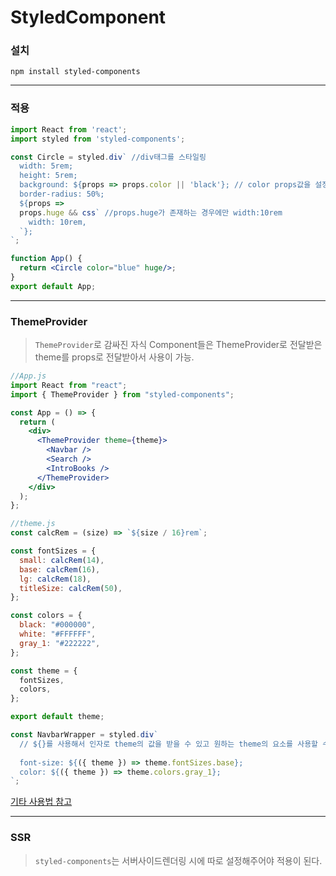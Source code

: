# StyledComponent

### 설치
`npm install styled-components`
***
### 적용
```jsx
import React from 'react';
import styled from 'styled-components';

const Circle = styled.div` //div태그를 스타일링
  width: 5rem;
  height: 5rem;
  background: ${props => props.color || 'black'}; // color props값을 설정해주었으면 그 색으로, 아니면 검은색으로
  border-radius: 50%;
  ${props => 
  props.huge && css` //props.huge가 존재하는 경우에만 width:10rem
    width: 10rem,
  `};
`;

function App() {
  return <Circle color="blue" huge/>;
}
export default App;
```
***
### ThemeProvider
> `ThemeProvider`로 감싸진 자식 Component들은 ThemeProvider로 전달받은 theme를 props로 전달받아서 사용이 가능.
```jsx
//App.js
import React from "react";
import { ThemeProvider } from "styled-components";

const App = () => {
  return (
    <div>
      <ThemeProvider theme={theme}>
        <Navbar />
        <Search />
        <IntroBooks />
      </ThemeProvider>
    </div>
  );
};
```
```jsx
//theme.js
const calcRem = (size) => `${size / 16}rem`;

const fontSizes = {
  small: calcRem(14),
  base: calcRem(16),
  lg: calcRem(18),
  titleSize: calcRem(50),
};

const colors = {
  black: "#000000",
  white: "#FFFFFF",
  gray_1: "#222222",
};

const theme = {
  fontSizes,
  colors,
};

export default theme;
```
```jsx
const NavbarWrapper = styled.div`
  // ${}를 사용해서 인자로 theme의 값을 받을 수 있고 원하는 theme의 요소를 사용할 수 있음.
  
  font-size: ${({ theme }) => theme.fontSizes.base};
  color: ${({ theme }) => theme.colors.gray_1};
`;
```
[기타 사용법 참고](https://velog.io/@hoi/Styled-components-ThemeProvider%EB%A5%BC-%ED%99%9C%EC%9A%A9%ED%95%9C-%EC%8A%A4%ED%83%80%EC%9D%BC-%ED%99%98%EA%B2%BD-%EA%B5%AC%EC%B6%95)
***

### SSR
> `styled-components`는 서버사이드렌더링 시에 따로 설정해주어야 적용이 된다.
